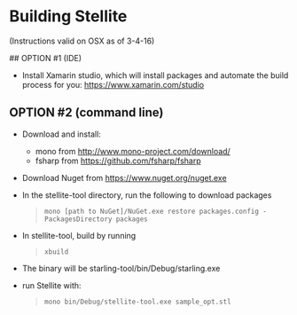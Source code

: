 # Building Stellite

(Instructions valid on OSX as of 3-4-16) 

## OPTION #1 (IDE) 

- Install Xamarin studio, which will install packages and automate the build process for you:
https://www.xamarin.com/studio

## OPTION #2 (command line) 

- Download and install: 
  * mono from http://www.mono-project.com/download/
  * fsharp from https://github.com/fsharp/fsharp

- Download Nuget from https://www.nuget.org/nuget.exe

- In the stellite-tool directory, run the following to download packages
  > `mono [path to NuGet]/NuGet.exe restore packages.config -PackagesDirectory packages`

- In stellite-tool, build by running 
  > `xbuild`

- The binary will be starling-tool/bin/Debug/starling.exe

- run Stellite with: 
  > `mono bin/Debug/stellite-tool.exe sample_opt.stl`

